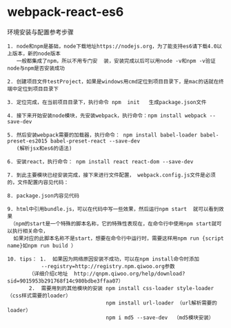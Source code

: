# webpack-react-es6
环境安装与配置参考步骤   

	1. node和npm是基础，node下载地址https://nodejs.org，为了能支持es6请下载4.0以上版本，新的node版本
	   一般都集成了npm，所以不用专门安  装，安装完成以后可以用node -v和npm -v验证node与npm是否安装成功

	2. 创建项目文件testProject，如果是windows用cmd定位到项目目录下，是mac的话就在终端中定位到项目目录下

	3. 定位完成，在当前项目目录下，执行命令 npm  init   生成package.json文件

	4. 接下来开始安装node模块，先安装webpack，执行命令：npm install webpack --save-dev

	5. 然后安装webpack需要的加载器，执行命令： npm install babel-loader babel-preset-es2015 babel-preset-react --save-dev 
	   (解析jsx和es6的语法)

	6. 安装react，执行命令： npm install react react-dom --save-dev

	7. 到此主要模块已经安装完成，接下来进行文件配置， webpack.config.js文件是必须的，文件配置内容见代码：

	8. package.json内容见代码  
                                                                                       
	9. html中引用bundle.js，可以在代码中写一些效果，然后运行npm start  就可以看到效果 
	 （npm的start是一个特殊的脚本名称，它的特殊性表现在，在命令行中使用npm start就可以执行相关命令，
	  如果对应的此脚本名称不是start，想要在命令行中运行时，需要这样用npm run {script name}如npm run build ）

	10. tips： 1.  如果因为网络原因安装不成功，可以在npm install命令时添加
	           --registry=http://registry.npm.qiwoo.org参数  
		   （详细介绍c地址  http://qnpm.qiwoo.org/help/download?sid=9015953b291768f14c980bdbe3ffaa07）   
           2.  需要用到的其他模块的安装 npm install css-loader style-loader （css样式需要的loader）     
                                    npm install url-loader （url解析需要的loader）   
                                    npm i md5 --save-dev  （md5模块安装）



    
